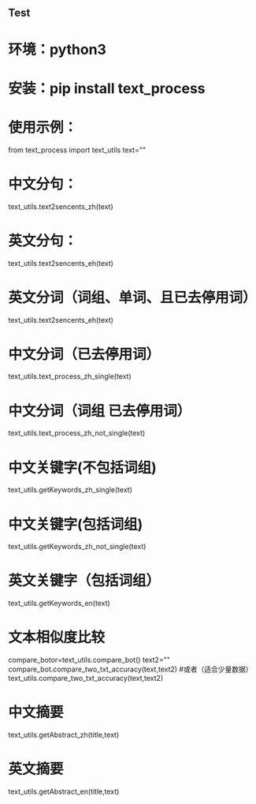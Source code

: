 ## Test
# 环境：python3
# 安装：pip install text_process
# 使用示例：

from text_process import text_utils
text=""
# 中文分句：
text_utils.text2sencents_zh(text)
# 英文分句：
text_utils.text2sencents_eh(text)
# 英文分词（词组、单词、且已去停用词）
text_utils.text2sencents_eh(text)
# 中文分词（已去停用词）
text_utils.text_process_zh_single(text)
# 中文分词（词组 已去停用词）
text_utils.text_process_zh_not_single(text)
# 中文关键字(不包括词组)
text_utils.getKeywords_zh_single(text)
# 中文关键字(包括词组)
text_utils.getKeywords_zh_not_single(text)
# 英文关键字（包括词组）
text_utils.getKeywords_en(text)
# 文本相似度比较
compare_botor=text_utils.compare_bot()
text2=""
compare_bot.compare_two_txt_accuracy(text,text2)
#或者（适合少量数据）
text_utils.compare_two_txt_accuracy(text,text2)
# 中文摘要
text_utils.getAbstract_zh(title,text)
# 英文摘要
text_utils.getAbstract_en(title,text)
